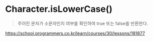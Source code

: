 # Character.isLowerCase()
>주어진 문자가 소문자인지 여부를 확인하여 true 또는 false를 반환한다.

https://school.programmers.co.kr/learn/courses/30/lessons/181877